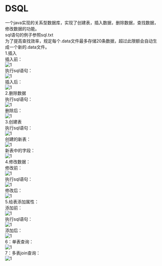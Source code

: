 # DSQL  
一个java实现的关系型数据库，实现了创建表，插入数据，删除数据，查找数据，修改数据的功能。  
sql语句的例子参照sql.txt  
为了提高查找效率，规定每个.data文件最多存储20条数据，超过此限额会自动生成一个新的.data文件。  
1.插入  
插入前：  
![1](https://github.com/desset/DSQL/blob/master/jietu/1.PNG)  
执行sql语句：  
![1](https://github.com/desset/DSQL/blob/master/jietu/2.PNG)  
插入后：  
![1](https://github.com/desset/DSQL/blob/master/jietu/3.PNG)  
2.删除数据  
执行sql语句：  
![1](https://github.com/desset/DSQL/blob/master/jietu/4.PNG)  
删除后：  
![1](https://github.com/desset/DSQL/blob/master/jietu/5.PNG)  
3.创建表  
执行sql语句：  
![1](https://github.com/desset/DSQL/blob/master/jietu/6.PNG)  
创建的新表：  
![1](https://github.com/desset/DSQL/blob/master/jietu/7.PNG)  
新表中的字段：  
![1](https://github.com/desset/DSQL/blob/master/jietu/8.PNG)  
4.修改数据：  
修改前：  
![1](https://github.com/desset/DSQL/blob/master/jietu/9.PNG)  
执行sql语句：  
![1](https://github.com/desset/DSQL/blob/master/jietu/10.PNG)  
修改后：  
![1](https://github.com/desset/DSQL/blob/master/jietu/11.PNG)  
5.给表添加属性：  
添加前：  
![1](https://github.com/desset/DSQL/blob/master/jietu/12.PNG)  
执行sql语句：  
![1](https://github.com/desset/DSQL/blob/master/jietu/13.PNG)  
添加后：  
![1](https://github.com/desset/DSQL/blob/master/jietu/14.PNG)  
6：单表查询：  
![1](https://github.com/desset/DSQL/blob/master/jietu/15.PNG)  
7：多表join查询：  
![1](https://github.com/desset/DSQL/blob/master/jietu/16.PNG)  




